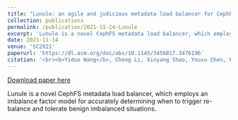 ```yaml
---
title: "Lunule: an agile and judicious metadata load balancer for CephFS"
collection: publications
permalink: /publication/2021-11-14-Lunule
excerpt: 'Lunule is a novel CephFS metadata load balancer, which employs an imbalance factor model for accurately determining when to trigger re-balance and tolerate benign imbalanced situations. '
date: 2021-11-14
venue: 'SC2021'
paperurl: 'https://dl.acm.org/doi/abs/10.1145/3458817.3476196'
citation: '<br><b>Yiduo Wang</b>, Cheng Li, Xinyang Shao, Youxu Chen, Feng Yan, and Yinlong Xu. &quot;Lunule: an agile and judicious metadata load balancer for CephFS.&quot; <br><i>SC 2021</i>. (CCF-A, Conference Paper)'
---
```


<a href='https://dl.acm.org/doi/abs/10.1145/3458817.3476196'>Download paper here</a>

Lunule is a novel CephFS metadata load balancer, which employs an imbalance factor model for accurately determining when to trigger re-balance and tolerate benign imbalanced situations. 
